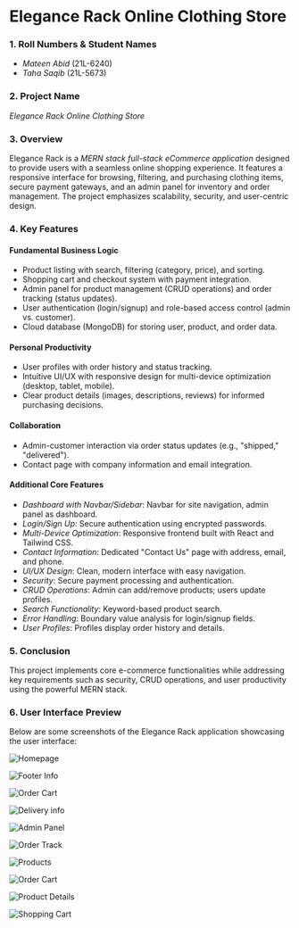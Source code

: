 # Elegance Rack Online Clothing Store

### 1. Roll Numbers & Student Names
- *Mateen Abid* (21L-6240)  
- *Taha Saqib* (21L-5673)

### 2. Project Name
*Elegance Rack Online Clothing Store*

### 3. Overview
Elegance Rack is a *MERN stack full-stack eCommerce application* designed to provide users with a seamless online shopping experience. It features a responsive interface for browsing, filtering, and purchasing clothing items, secure payment gateways, and an admin panel for inventory and order management. The project emphasizes scalability, security, and user-centric design.

### 4. Key Features

#### Fundamental Business Logic
- Product listing with search, filtering (category, price), and sorting.
- Shopping cart and checkout system with payment integration.
- Admin panel for product management (CRUD operations) and order tracking (status updates).
- User authentication (login/signup) and role-based access control (admin vs. customer).
- Cloud database (MongoDB) for storing user, product, and order data.

#### Personal Productivity
- User profiles with order history and status tracking.
- Intuitive UI/UX with responsive design for multi-device optimization (desktop, tablet, mobile).
- Clear product details (images, descriptions, reviews) for informed purchasing decisions.

#### Collaboration
- Admin-customer interaction via order status updates (e.g., "shipped," "delivered").
- Contact page with company information and email integration.

#### Additional Core Features
- *Dashboard with Navbar/Sidebar*: Navbar for site navigation, admin panel as dashboard.
- *Login/Sign Up*: Secure authentication using encrypted passwords.
- *Multi-Device Optimization*: Responsive frontend built with React and Tailwind CSS.
- *Contact Information*: Dedicated "Contact Us" page with address, email, and phone.
- *UI/UX Design*: Clean, modern interface with easy navigation.
- *Security*: Secure payment processing and authentication.
- *CRUD Operations*: Admin can add/remove products; users update profiles.
- *Search Functionality*: Keyword-based product search.
- *Error Handling*: Boundary value analysis for login/signup fields.
- *User Profiles*: Profiles display order history and details.

### 5. Conclusion
This project implements core e-commerce functionalities while addressing key requirements such as security, CRUD operations, and user productivity using the powerful MERN stack.

### 6. User Interface Preview

Below are some screenshots of the Elegance Rack application showcasing the user interface:

![Homepage](./assets/11.png)  

![Footer Info](./assets/111.png)  

![Order Cart](./assets/444.png)

![Delivery info](./assets/666.png)

![Admin Panel](./assets/888.png)

![Order Track](./assets/777.png)

![Products](./assets/333.png)

![Order Cart](./assets/555.png)


![Product Details](./assets/33.png)  

![Shopping Cart](./assets/44.png) 
